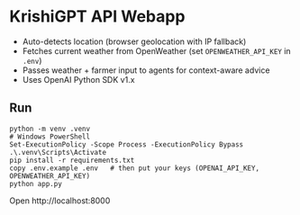 # KrishiGPT API Webapp

- Auto-detects location (browser geolocation with IP fallback)
- Fetches current weather from OpenWeather (set `OPENWEATHER_API_KEY` in `.env`)
- Passes weather + farmer input to agents for context-aware advice
- Uses OpenAI Python SDK v1.x

## Run
```
python -m venv .venv
# Windows PowerShell
Set-ExecutionPolicy -Scope Process -ExecutionPolicy Bypass
.\.venv\Scripts\Activate
pip install -r requirements.txt
copy .env.example .env   # then put your keys (OPENAI_API_KEY, OPENWEATHER_API_KEY)
python app.py
```
Open http://localhost:8000
